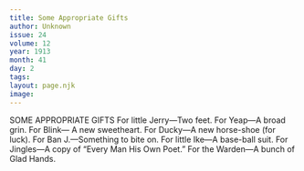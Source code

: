 ```yaml
---
title: Some Appropriate Gifts
author: Unknown
issue: 24
volume: 12
year: 1913
month: 41
day: 2
tags:
layout: page.njk
image:
---
```

SOME APPROPRIATE GIFTS    For little Jerry—Two feet.    For Yeap—A broad grin.    For Blink— A new sweetheart.    For Ducky—A new horse-shoe (for luck).    For Ban J.—Something to bite on.    For little Ike—A base-ball suit.    For Jingles—A copy of “Every Man His Own Poet.”    For the Warden—A bunch of Glad Hands. 




